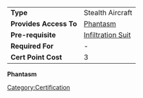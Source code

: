 |                        |                                                                      |
| ---------------------- | -------------------------------------------------------------------- |
| **Type**               | Stealth Aircraft                                                     |
| **Provides Access To** | [Phantasm](Phantasm.md "wikilink")                                   |
| **Pre-requisite**      | [Infiltration Suit](</Infiltration_Suit_(Certification)> "wikilink") |
| **Required For**       | \-                                                                   |
| **Cert Point Cost**    | 3                                                                    |

**Phantasm**

[Category:Certification](Category:Certification.md "wikilink")
